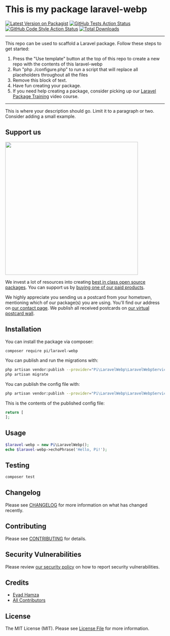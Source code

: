 # This is my package laravel-webp

[![Latest Version on Packagist](https://img.shields.io/packagist/v/pi/laravel-webp.svg?style=flat-square)](https://packagist.org/packages/pi/laravel-webp)
[![GitHub Tests Action Status](https://img.shields.io/github/workflow/status/pi/laravel-webp/run-tests?label=tests)](https://github.com/pi/laravel-webp/actions?query=workflow%3Arun-tests+branch%3Amain)
[![GitHub Code Style Action Status](https://img.shields.io/github/workflow/status/pi/laravel-webp/Check%20&%20fix%20styling?label=code%20style)](https://github.com/pi/laravel-webp/actions?query=workflow%3A"Check+%26+fix+styling"+branch%3Amain)
[![Total Downloads](https://img.shields.io/packagist/dt/pi/laravel-webp.svg?style=flat-square)](https://packagist.org/packages/pi/laravel-webp)

---
This repo can be used to scaffold a Laravel package. Follow these steps to get started:

1. Press the "Use template" button at the top of this repo to create a new repo with the contents of this laravel-webp
2. Run "php ./configure.php" to run a script that will replace all placeholders throughout all the files
3. Remove this block of text.
4. Have fun creating your package.
5. If you need help creating a package, consider picking up our <a href="https://laravelpackage.training">Laravel Package Training</a> video course.
---

This is where your description should go. Limit it to a paragraph or two. Consider adding a small example.

## Support us

[<img src="https://github-ads.s3.eu-central-1.amazonaws.com/Laravel-Webp.jpg?t=1" width="419px" />](https://spatie.be/github-ad-click/Laravel-Webp)

We invest a lot of resources into creating [best in class open source packages](https://spatie.be/open-source). You can support us by [buying one of our paid products](https://spatie.be/open-source/support-us).

We highly appreciate you sending us a postcard from your hometown, mentioning which of our package(s) you are using. You'll find our address on [our contact page](https://spatie.be/about-us). We publish all received postcards on [our virtual postcard wall](https://spatie.be/open-source/postcards).

## Installation

You can install the package via composer:

```bash
composer require pi/laravel-webp
```

You can publish and run the migrations with:

```bash
php artisan vendor:publish --provider="Pi\LaravelWebp\LaravelWebpServiceProvider" --tag="laravel-webp-migrations"
php artisan migrate
```

You can publish the config file with:
```bash
php artisan vendor:publish --provider="Pi\LaravelWebp\LaravelWebpServiceProvider" --tag="laravel-webp-config"
```

This is the contents of the published config file:

```php
return [
];
```

## Usage

```php
$laravel-webp = new Pi\LaravelWebp();
echo $laravel-webp->echoPhrase('Hello, Pi!');
```

## Testing

```bash
composer test
```

## Changelog

Please see [CHANGELOG](CHANGELOG.md) for more information on what has changed recently.

## Contributing

Please see [CONTRIBUTING](.github/CONTRIBUTING.md) for details.

## Security Vulnerabilities

Please review [our security policy](../../security/policy) on how to report security vulnerabilities.

## Credits

- [Eyad Hamza](https://github.com/Eyadhamza)
- [All Contributors](../../contributors)

## License

The MIT License (MIT). Please see [License File](LICENSE.md) for more information.
